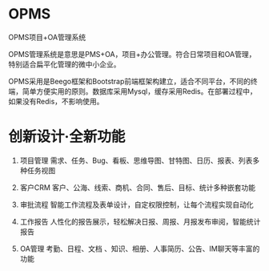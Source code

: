 # OPMS
OPMS项目+OA管理系统

OPMS管理系统是意思是PMS+OA，项目+办公管理。符合日常项目和OA管理，特别适合扁平化管理的微中小企业。

OPMS采用是Beego框架和Bootstrap前端框架构建立，适合不同平台，不同的终端，简单方便实用的原则。数据库采用Mysql，缓存采用Redis。在部署过程中，如果没有Redis，不影响使用。


# 创新设计·全新功能 

1. 项目管理
需求、任务、Bug、看板、思维导图、甘特图、日历、报表、列表多种任务视图

2. 客户CRM
客户、公海、线索、商机、合同、售后、目标、统计多种嵌套功能

3. 审批流程
智能工作流程及表单设计，自定权限控制，让每个流程实现自动化

4. 工作报告
人性化的报告展示，轻松解决日报、周报、月报发布审阅，智能统计报告

5. OA管理
考勤、日程、文档 、知识、相册、人事简历、公告、IM聊天等丰富的功能


